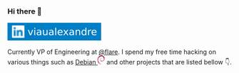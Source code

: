 ### Hi there 👋

[![LinkedIn Badge](https://github.com/aviau/aviau/raw/main/assets/badges/linkedin.svg)](https://www.linkedin.com/in/viaualexandre/)
<!-- ![Email Badge](https://github.com/aviau/aviau/raw/main/assets/badges/email.svg) -->

Currently VP of Engineering at [@flare](https://flare.io/). I spend my free time hacking on various things such as
<a href="https://debian.org/">Debian <img src="https://github.com/aviau/aviau/raw/main/assets/badges/debian.svg" height="20px"/></a>
and other projects that are listed bellow 👇.


[//]: # (Image References)
[debian]: https://github.com/aviau/aviau/raw/main/assets/badges/debian.svg
